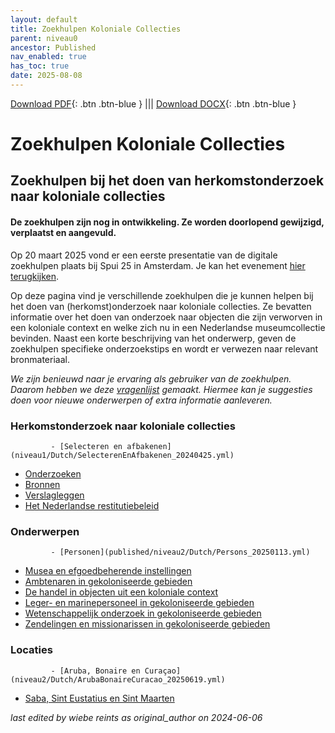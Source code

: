 ```yaml
---
layout: default
title: Zoekhulpen Koloniale Collecties
parent: niveau0
ancestor: Published
nav_enabled: true
has_toc: true
date: 2025-08-08
--- 
```



[Download PDF](https://raw.githubusercontent.com/colonial-heritage/research-guides-dev/refs/heads/main/EXPORTS/published/PDF/niveau0/Dutch/TopLevel.pdf){: .btn .btn-blue } |||    [Download DOCX](https://raw.githubusercontent.com/colonial-heritage/research-guides-dev/refs/heads/main/EXPORTS/published/DOCX/niveau0/Dutch/TopLevel.docx){: .btn .btn-blue }


# Zoekhulpen Koloniale Collecties


## Zoekhulpen bij het doen van herkomstonderzoek naar koloniale collecties

#### **De zoekhulpen zijn nog in ontwikkeling. Ze worden doorlopend gewijzigd, verplaatst en aangevuld.** 

Op 20 maart 2025 vond er een eerste presentatie van de digitale zoekhulpen plaats bij Spui 25 in Amsterdam. Je kan het evenement [hier terugkijken](https://spui25.nl/programma/colonial-collections-under-scrutiny-researching-dutch-museums).

Op deze pagina vind je verschillende zoekhulpen die je kunnen helpen bij het doen van (herkomst)onderzoek naar koloniale collecties. Ze bevatten informatie over het doen van onderzoek naar objecten die zijn verworven in een koloniale context en welke zich nu in een Nederlandse museumcollectie bevinden. Naast een korte beschrijving van het onderwerp, geven de zoekhulpen specifieke onderzoekstips en wordt er verwezen naar relevant bronmateriaal.

*We zijn benieuwd naar je ervaring als gebruiker van de zoekhulpen. Daarom hebben we deze [vragenlijst](https://forms.office.com/Pages/ResponsePage.aspx?id=yFCH6vTj9U-kP-iCC-CffhqoDmWSdt9Fjwp6_b0ouT9UMDFNOEJBNEJaTzdBTlhUNEJJVjdGT0VKNC4u) gemaakt. Hiermee kan je suggesties doen voor nieuwe onderwerpen of extra informatie aanleveren.*


### Herkomstonderzoek naar koloniale collecties
             - [Selecteren en afbakenen](niveau1/Dutch/SelecterenEnAfbakenen_20240425.yml)  
 - [Onderzoeken](niveau1/Dutch/Onderzoeken_20240425.yml)  
 - [Bronnen](niveau1/Dutch/Bronnen_20240425.yml)  
 - [Verslagleggen](niveau1/Dutch/Verslagleggen_20240501.yml)  
 - [Het Nederlandse restitutiebeleid](niveau1/Dutch/RestitutionPolicy_20250123.yml)  

### Onderwerpen
             - [Personen](published/niveau2/Dutch/Persons_20250113.yml)  
 - [Musea en efgoedbeherende instellingen](published/niveau2/Dutch/Museum_20250113.yml)  
 - [Ambtenaren in gekoloniseerde gebieden](niveau2/Dutch/Ambtenaren_20240320.yml)  
 - [De handel in objecten uit een koloniale context](niveau2/Dutch/Handel_20240326.yml)  
 - [Leger- en marinepersoneel in gekoloniseerde gebieden](niveau2/Dutch/LegerEnMarine_20240326.yml)  
 - [Wetenschappelijk onderzoek in gekoloniseerde gebieden](niveau2/Dutch/Science_20240814.yml)  
 - [Zendelingen en missionarissen in gekoloniseerde gebieden](niveau2/Dutch/ZendingEnMissie_20240326.yml)  

### Locaties
             - [Aruba, Bonaire en Curaçao](niveau2/Dutch/ArubaBonaireCuracao_20250619.yml)  
 - [Saba, Sint Eustatius en Sint Maarten](niveau2/Dutch/SabaStEustatiusStMaarten_202501619.yml)  

        

_last edited by wiebe reints as original_author on 2024-06-06_
        